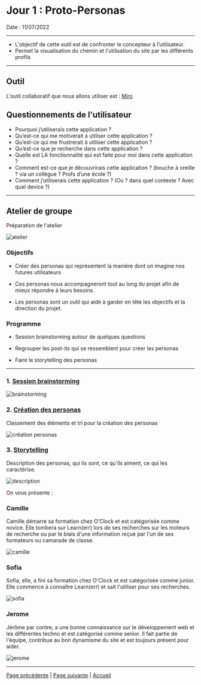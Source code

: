 # Jour 1 : Proto-Personas

Date : 11/07/2022
___

- L'objectif de cette outil est de confronter le concepteur à l’utilisateur.
- Permet la visualisation du chemin et l'utilisation du site par les différents profils

___

## Outil

L'outil collaboratif que nous allons utiliser est : [Miro](https://miro.com/)

## Questionnements de l'utilisateur

- Pourquoi j’utiliserais cette application ?
- Qu’est-ce qui me motiverait à utiliser cette application ?
- Qu’est-ce qui me frustrerait à utiliser cette application ?
- Qu’est-ce que je recherche dans cette application ?
- Quelle est LA fonctionnalité qui est faite pour moi dans cette application ?
- Comment est-ce que je découvrirais cette application ? (bouche à oreille ? via un collègue ? Profs d’une école ?)
- Comment j’utiliserais cette application ? (Où ? dans quel contexte ? Avec quel device ?)

___

## Atelier de groupe

Préparation de l'atelier

![atelier](../../Images/atelier.png)

### Objectifs

- Créer des personas qui représentent la manière dont on imagine nos futures utilisateurs

- Ces personas nous accompagneront tout au long du projet afin de mieux répondre à leurs besoins.

- Les personas sont un outil qui aide à garder en tête les objectifs et la direction du projet.

### Programme

- Session brainstorming autour de quelques questions

- Regrouper les post-its qui se ressemblent pour créer les personas

- Faire le storytelling des personas

___

### 1.  <u>Session brainstorming</u>

![brainstorming](../../Images/atelier1.gif)

### 2. <u>Création des personas</u>

Classement des éléments et tri pour la création des personas

![création personas](../../Images/atelier2.gif)

### 3. <u>Storytelling</u>

Description des personas, qui ils sont, ce qu'ils aiment, ce qui les caractérise.

![description](../../Images/atelier3.gif)

On vous présente :

### Camille

Camille démarre sa formation chez O'Clock et est catégorisée comme novice.
Elle tombera sur Learn(err) lors de ses recherches sur les moteurs de recherche ou par le biais d'une information reçue par l'un de ses formateurs ou camarade de classe.

![camille](../../Images/camille.jpg)

### Sofia

Sofia, elle, a fini sa formation chez O'Clock et est catégorisée comme junior. Elle commence à connaître Learn(err) et sait l'utiliser pour ses recherches.

![sofia](../../Images/sofia.jpg)

### Jerome

Jérôme par contre, a une bonne connaissance sur le développement web et les différentes techno et est catégorisé comme senior. Il fait partie de l'équipe, contribue au bon dynamisme du site et est toujours présent pour aider.

![jerome](../../Images/jerome.jpg)
___

[Page précédente](./00_Organisation.md) | [Page suivante](./02_User_stories.md) | [Accueil](../../README.md)
